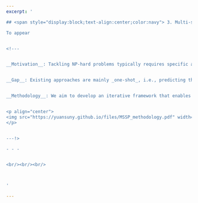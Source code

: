 ```yaml
---
excerpt: '

## <span style="display:block;text-align:center;color:navy"> 3. Multi-shot solution prediction for combinatorial optimisation </span> 

To appear


<!---


__Motivation__: Tackling NP-hard problems typically requires specific algorithmic design with extensive domain knowledge. To alleviate human effort in this costly process, we aim to develop enhanced machine learning (ML) techniques to predict the optimal solution for combinatorial optimisation problems. The predicted solution is likely infeasible, however it can be utilized to boost a search method.


__Gap__: Existing approaches are mainly _one-shot_, i.e., predicting the optimal solution only once, followed by repairing the predicted solution using a search method. Such _one-shot_ approaches are inadequate in dealing with the high complexity of NP-hard problems, particularly problems that are highly-constrained and/or contain multiple optimal (or near-optimal) solutions. 


__Methodology__: We aim to develop an iterative framework that enables an ML model to make _multi-shot_ predictions. The high-level idea of our iterative framework is illustrated in the following figure, where an ML model predicts optimal solutions to guide a search method, which in turn provides feedback to refine the prediction of the ML model. 


<p align="center">
<img src="https://yuansuny.github.io/files/MSSP_methodology.pdf" width="450" height="90"> 
</p>


---!>

- - -


<br/><br/><br/>



'

---
```

